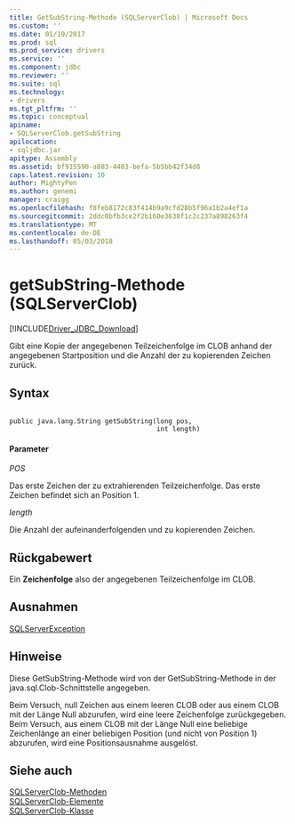 ```yaml
---
title: GetSubString-Methode (SQLServerClob) | Microsoft Docs
ms.custom: ''
ms.date: 01/19/2017
ms.prod: sql
ms.prod_service: drivers
ms.service: ''
ms.component: jdbc
ms.reviewer: ''
ms.suite: sql
ms.technology:
- drivers
ms.tgt_pltfrm: ''
ms.topic: conceptual
apiname:
- SQLServerClob.getSubString
apilocation:
- sqljdbc.jar
apitype: Assembly
ms.assetid: bf915590-a883-4403-befa-5b5bb42f34d8
caps.latest.revision: 10
author: MightyPen
ms.author: genemi
manager: craigg
ms.openlocfilehash: f8feb8172c83f414b9a9cfd28b5f96a1b2a4ef1a
ms.sourcegitcommit: 2ddc0bfb3ce2f2b160e3638f1c2c237a898263f4
ms.translationtype: MT
ms.contentlocale: de-DE
ms.lasthandoff: 05/03/2018
---
```

# <a name="getsubstring-method-sqlserverclob"></a>getSubString-Methode (SQLServerClob)
[!INCLUDE[Driver_JDBC_Download](../../../includes/driver_jdbc_download.md)]

  Gibt eine Kopie der angegebenen Teilzeichenfolge im CLOB anhand der angegebenen Startposition und die Anzahl der zu kopierenden Zeichen zurück.  
  
## <a name="syntax"></a>Syntax  
  
```  
  
public java.lang.String getSubString(long pos,  
                                     int length)  
```  
  
#### <a name="parameters"></a>Parameter  
 *POS*  
  
 Das erste Zeichen der zu extrahierenden Teilzeichenfolge. Das erste Zeichen befindet sich an Position 1.  
  
 *length*  
  
 Die Anzahl der aufeinanderfolgenden und zu kopierenden Zeichen.  
  
## <a name="return-value"></a>Rückgabewert  
 Ein **Zeichenfolge** also der angegebenen Teilzeichenfolge im CLOB.  
  
## <a name="exceptions"></a>Ausnahmen  
 [SQLServerException](../../../connect/jdbc/reference/sqlserverexception-class.md)  
  
## <a name="remarks"></a>Hinweise  
 Diese GetSubString-Methode wird von der GetSubString-Methode in der java.sql.Clob-Schnittstelle angegeben.  
  
 Beim Versuch, null Zeichen aus einem leeren CLOB oder aus einem CLOB mit der Länge Null abzurufen, wird eine leere Zeichenfolge zurückgegeben. Beim Versuch, aus einem CLOB mit der Länge Null eine beliebige Zeichenlänge an einer beliebigen Position (und nicht von Position 1) abzurufen, wird eine Positionsausnahme ausgelöst.  
  
## <a name="see-also"></a>Siehe auch  
 [SQLServerClob-Methoden](../../../connect/jdbc/reference/sqlserverclob-methods.md)   
 [SQLServerClob-Elemente](../../../connect/jdbc/reference/sqlserverclob-members.md)   
 [SQLServerClob-Klasse](../../../connect/jdbc/reference/sqlserverclob-class.md)  
  
  
